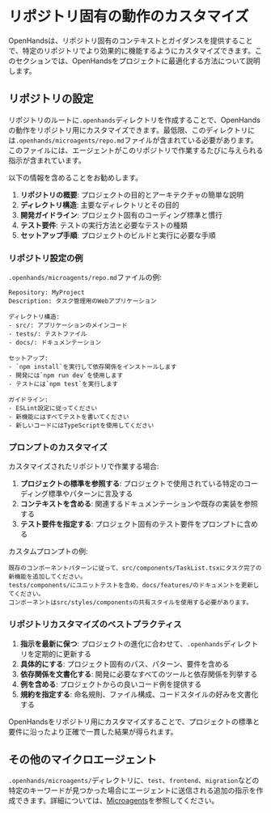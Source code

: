 # リポジトリ固有の動作のカスタマイズ

OpenHandsは、リポジトリ固有のコンテキストとガイダンスを提供することで、特定のリポジトリでより効果的に機能するようにカスタマイズできます。このセクションでは、OpenHandsをプロジェクトに最適化する方法について説明します。

## リポジトリの設定

リポジトリのルートに`.openhands`ディレクトリを作成することで、OpenHandsの動作をリポジトリ用にカスタマイズできます。最低限、このディレクトリには`.openhands/microagents/repo.md`ファイルが含まれている必要があります。このファイルには、エージェントがこのリポジトリで作業するたびに与えられる指示が含まれています。

以下の情報を含めることをお勧めします。
1. **リポジトリの概要**: プロジェクトの目的とアーキテクチャの簡単な説明
2. **ディレクトリ構造**: 主要なディレクトリとその目的
3. **開発ガイドライン**: プロジェクト固有のコーディング標準と慣行
4. **テスト要件**: テストの実行方法と必要なテストの種類
5. **セットアップ手順**: プロジェクトのビルドと実行に必要な手順

### リポジトリ設定の例
`.openhands/microagents/repo.md`ファイルの例:
```
Repository: MyProject
Description: タスク管理用のWebアプリケーション

ディレクトリ構造:
- src/: アプリケーションのメインコード
- tests/: テストファイル
- docs/: ドキュメンテーション

セットアップ:
- `npm install`を実行して依存関係をインストールします
- 開発には`npm run dev`を使用します
- テストには`npm test`を実行します

ガイドライン:
- ESLint設定に従ってください
- 新機能にはすべてテストを書いてください 
- 新しいコードにはTypeScriptを使用してください
```

### プロンプトのカスタマイズ

カスタマイズされたリポジトリで作業する場合:

1. **プロジェクトの標準を参照する**: プロジェクトで使用されている特定のコーディング標準やパターンに言及する
2. **コンテキストを含める**: 関連するドキュメンテーションや既存の実装を参照する
3. **テスト要件を指定する**: プロジェクト固有のテスト要件をプロンプトに含める

カスタムプロンプトの例:
```
既存のコンポーネントパターンに従って、src/components/TaskList.tsxにタスク完了の新機能を追加してください。
tests/components/にユニットテストを含め、docs/features/のドキュメントを更新してください。
コンポーネントはsrc/styles/componentsの共有スタイルを使用する必要があります。
```

### リポジトリカスタマイズのベストプラクティス

1. **指示を最新に保つ**: プロジェクトの進化に合わせて、`.openhands`ディレクトリを定期的に更新する
2. **具体的にする**: プロジェクト固有のパス、パターン、要件を含める
3. **依存関係を文書化する**: 開発に必要なすべてのツールと依存関係を列挙する
4. **例を含める**: プロジェクトからの良いコード例を提供する
5. **規約を指定する**: 命名規則、ファイル構成、コードスタイルの好みを文書化する

OpenHandsをリポジトリ用にカスタマイズすることで、プロジェクトの標準と要件に沿ったより正確で一貫した結果が得られます。

## その他のマイクロエージェント
`.openhands/microagents/`ディレクトリに、`test`、`frontend`、`migration`などの特定のキーワードが見つかった場合にエージェントに送信される追加の指示を作成できます。詳細については、[Microagents](microagents.md)を参照してください。
